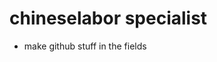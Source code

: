 # chineselabor specialist
- make github stuff in the fields
<!---
This is your special respository!
--->
